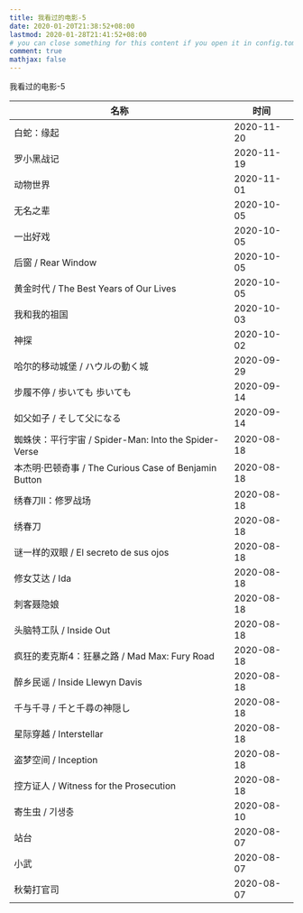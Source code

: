 ```yaml
---
title: 我看过的电影-5
date: 2020-01-20T21:38:52+08:00
lastmod: 2020-01-28T21:41:52+08:00
# you can close something for this content if you open it in config.toml.
comment: true
mathjax: false
---
```


我看过的电影-5


| 名称                                                  | 时间       |
| ----------------------------------------------------- | ---------- |
| 白蛇：缘起                                            | 2020-11-20 |
| 罗小黑战记                                            | 2020-11-19 |
| 动物世界                                              | 2020-11-01 |
| 无名之辈                                              | 2020-10-05 |
| 一出好戏                                              | 2020-10-05 |
| 后窗 / Rear Window                                    | 2020-10-05 |
| 黄金时代 / The Best Years of Our Lives                | 2020-10-05 |
| 我和我的祖国                                          | 2020-10-03 |
| 神探                                                  | 2020-10-02 |
| 哈尔的移动城堡 / ハウルの動く城                       | 2020-09-29 |
| 步履不停 / 歩いても 歩いても                          | 2020-09-14 |
| 如父如子 / そして父になる                             | 2020-09-14 |
| 蜘蛛侠：平行宇宙 / Spider-Man: Into the Spider-Verse  | 2020-08-18 |
| 本杰明·巴顿奇事 / The Curious Case of Benjamin Button | 2020-08-18 |
| 绣春刀II：修罗战场                                    | 2020-08-18 |
| 绣春刀                                                | 2020-08-18 |
| 谜一样的双眼 / El secreto de sus ojos                 | 2020-08-18 |
| 修女艾达 / Ida                                        | 2020-08-18 |
| 刺客聂隐娘                                            | 2020-08-18 |
| 头脑特工队 / Inside Out                               | 2020-08-18 |
| 疯狂的麦克斯4：狂暴之路 / Mad Max: Fury Road          | 2020-08-18 |
| 醉乡民谣 / Inside Llewyn Davis                        | 2020-08-18 |
| 千与千寻 / 千と千尋の神隠し                           | 2020-08-18 |
| 星际穿越 / Interstellar                               | 2020-08-18 |
| 盗梦空间 / Inception                                  | 2020-08-18 |
| 控方证人 / Witness for the Prosecution                | 2020-08-18 |
| 寄生虫 / 기생충                                       | 2020-08-10 |
| 站台                                                  | 2020-08-07 |
| 小武                                                  | 2020-08-07 |
| 秋菊打官司                                            | 2020-08-07 |